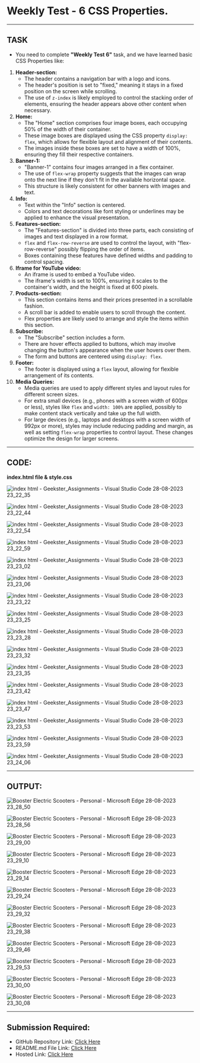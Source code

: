 # Weekly Test - 6 CSS Properties.
---
## TASK 
- You need to complete **"Weekly Test 6"** task, and we have learned basic CSS Properties like:
1. **Header-section:**
   - The header contains a navigation bar with a logo and icons.
   - The header's position is set to "fixed," meaning it stays in a fixed position on the screen while scrolling.
   - The use of `z-index` is likely employed to control the stacking order of elements, ensuring the header appears above other content when necessary.
2. **Home:**
   - The "Home" section comprises four image boxes, each occupying 50% of the width of their container.
   - These image boxes are displayed using the CSS property `display: flex`, which allows for flexible layout and alignment of their contents.
   - The images inside these boxes are set to have a width of 100%, ensuring they fill their respective containers.
3. **Banner-1:**
   - "Banner-1" contains four images arranged in a flex container.
   - The use of `flex-wrap` property suggests that the images can wrap onto the next line if they don't fit in the available horizontal space.
   - This structure is likely consistent for other banners with images and text.
4. **Info:**
   - Text within the "Info" section is centered.
   - Colors and text decorations like font styling or underlines may be applied to enhance the visual presentation.
5. **Features-section:**
   - The "Features-section" is divided into three parts, each consisting of images and text displayed in a row format.
   - `flex` and `flex-row-reverse` are used to control the layout, with "flex-row-reverse" possibly flipping the order of items.
   - Boxes containing these features have defined widths and padding to control spacing.
6. **Iframe for YouTube video:**
   - An iframe is used to embed a YouTube video.
   - The iframe's width is set to 100%, ensuring it scales to the container's width, and the height is fixed at 600 pixels.
7. **Products-section:**
   - This section contains items and their prices presented in a scrollable fashion.
   - A scroll bar is added to enable users to scroll through the content.
   - Flex properties are likely used to arrange and style the items within this section.
8. **Subscribe:**
   - The "Subscribe" section includes a form.
   - There are hover effects applied to buttons, which may involve changing the button's appearance when the user hovers over them.
   - The form and buttons are centered using `display: flex`.
9. **Footer:**
   - The footer is displayed using a `flex` layout, allowing for flexible arrangement of its contents.
10. **Media Queries:**
    - Media queries are used to apply different styles and layout rules for different screen sizes.
    - For extra small devices (e.g., phones with a screen width of 600px or less), styles like `flex` and `width: 100%` are applied, possibly to make content stack vertically and take up the full width.
    - For large devices (e.g., laptops and desktops with a screen width of 992px or more), styles may include reducing padding and margin, as well as setting `flex-wrap` properties to control layout. These changes optimize the design for larger screens.
---
## CODE:

**index.html file & style.css**

![index html - Geekster_Assignments - Visual Studio Code 28-08-2023 23_22_35](https://github.com/Abhishek-Sharma-007/Geekster_Assignments/assets/84591804/53f50edc-3ffc-4962-b7c7-ca3b13293b79)

![index html - Geekster_Assignments - Visual Studio Code 28-08-2023 23_22_44](https://github.com/Abhishek-Sharma-007/Geekster_Assignments/assets/84591804/9dcd730a-77e2-4f4b-a630-300d407705c7)

![index html - Geekster_Assignments - Visual Studio Code 28-08-2023 23_22_54](https://github.com/Abhishek-Sharma-007/Geekster_Assignments/assets/84591804/72adcf44-31b9-4079-823b-55cb04d0580c)

![index html - Geekster_Assignments - Visual Studio Code 28-08-2023 23_22_59](https://github.com/Abhishek-Sharma-007/Geekster_Assignments/assets/84591804/40f8c8d7-7865-4c5e-948f-554b37593af8)

![index html - Geekster_Assignments - Visual Studio Code 28-08-2023 23_23_02](https://github.com/Abhishek-Sharma-007/Geekster_Assignments/assets/84591804/501a5af5-2455-412b-98a3-e61b23f1b720)

![index html - Geekster_Assignments - Visual Studio Code 28-08-2023 23_23_06](https://github.com/Abhishek-Sharma-007/Geekster_Assignments/assets/84591804/4070e2e2-8414-4403-ac32-37bcc8ef5be4)

![index html - Geekster_Assignments - Visual Studio Code 28-08-2023 23_23_22](https://github.com/Abhishek-Sharma-007/Geekster_Assignments/assets/84591804/c8293e89-0eca-43dc-be91-5b4278afcd95)

![index html - Geekster_Assignments - Visual Studio Code 28-08-2023 23_23_25](https://github.com/Abhishek-Sharma-007/Geekster_Assignments/assets/84591804/a029f57a-ca9a-4e39-9830-3cdaf8a7b384)

![index html - Geekster_Assignments - Visual Studio Code 28-08-2023 23_23_28](https://github.com/Abhishek-Sharma-007/Geekster_Assignments/assets/84591804/54875a02-cd79-4843-9834-e99c9b3a49d3)

![index html - Geekster_Assignments - Visual Studio Code 28-08-2023 23_23_32](https://github.com/Abhishek-Sharma-007/Geekster_Assignments/assets/84591804/24181150-b328-41b9-980a-a0f005b9b8ea)

![index html - Geekster_Assignments - Visual Studio Code 28-08-2023 23_23_35](https://github.com/Abhishek-Sharma-007/Geekster_Assignments/assets/84591804/e9b83d84-53cf-48f5-907d-745279a1bed1)

![index html - Geekster_Assignments - Visual Studio Code 28-08-2023 23_23_42](https://github.com/Abhishek-Sharma-007/Geekster_Assignments/assets/84591804/da5e445b-61eb-4731-a93c-a14bb64737d6)

![index html - Geekster_Assignments - Visual Studio Code 28-08-2023 23_23_47](https://github.com/Abhishek-Sharma-007/Geekster_Assignments/assets/84591804/4349c710-e275-4806-afc9-489324f03fda)

![index html - Geekster_Assignments - Visual Studio Code 28-08-2023 23_23_53](https://github.com/Abhishek-Sharma-007/Geekster_Assignments/assets/84591804/30f50398-98e7-4af0-b6d4-ebbbb72f210b)

![index html - Geekster_Assignments - Visual Studio Code 28-08-2023 23_23_59](https://github.com/Abhishek-Sharma-007/Geekster_Assignments/assets/84591804/4336f157-e7f8-4768-80d4-1cdb4c6e3e4a)

![index html - Geekster_Assignments - Visual Studio Code 28-08-2023 23_24_06](https://github.com/Abhishek-Sharma-007/Geekster_Assignments/assets/84591804/98a5ebce-527e-4833-94a4-63305f27f145)

---
## OUTPUT:
![Booster Electric Scooters - Personal - Microsoft​ Edge 28-08-2023 23_28_50](https://github.com/Abhishek-Sharma-007/Geekster_Assignments/assets/84591804/80acc381-6afb-470f-b6b8-622d2975e3b2)

![Booster Electric Scooters - Personal - Microsoft​ Edge 28-08-2023 23_28_56](https://github.com/Abhishek-Sharma-007/Geekster_Assignments/assets/84591804/8b7468e9-deaa-44a0-9ca2-05ab63fdf962)

![Booster Electric Scooters - Personal - Microsoft​ Edge 28-08-2023 23_29_00](https://github.com/Abhishek-Sharma-007/Geekster_Assignments/assets/84591804/8c0afa51-c851-431c-a8fc-75d91ab2dd84)

![Booster Electric Scooters - Personal - Microsoft​ Edge 28-08-2023 23_29_10](https://github.com/Abhishek-Sharma-007/Geekster_Assignments/assets/84591804/44f8f10b-ced2-4c75-97a3-28ec0c74a7c5)

![Booster Electric Scooters - Personal - Microsoft​ Edge 28-08-2023 23_29_14](https://github.com/Abhishek-Sharma-007/Geekster_Assignments/assets/84591804/66a98639-8001-43f5-84d7-d3216780ec39)

![Booster Electric Scooters - Personal - Microsoft​ Edge 28-08-2023 23_29_24](https://github.com/Abhishek-Sharma-007/Geekster_Assignments/assets/84591804/5840d72e-93f4-415f-bebc-98c30ba0295f)

![Booster Electric Scooters - Personal - Microsoft​ Edge 28-08-2023 23_29_32](https://github.com/Abhishek-Sharma-007/Geekster_Assignments/assets/84591804/ebca348f-38d6-41ff-81be-5e4d2234e585)

![Booster Electric Scooters - Personal - Microsoft​ Edge 28-08-2023 23_29_38](https://github.com/Abhishek-Sharma-007/Geekster_Assignments/assets/84591804/643a47d1-5ad9-4785-bd3e-1f1b766e7a4b)

![Booster Electric Scooters - Personal - Microsoft​ Edge 28-08-2023 23_29_46](https://github.com/Abhishek-Sharma-007/Geekster_Assignments/assets/84591804/f0022d19-0b55-4ca8-b8a8-3fe771f3307a)

![Booster Electric Scooters - Personal - Microsoft​ Edge 28-08-2023 23_29_53](https://github.com/Abhishek-Sharma-007/Geekster_Assignments/assets/84591804/30c0e9e2-8cff-4c0b-b771-30134b9aca98)

![Booster Electric Scooters - Personal - Microsoft​ Edge 28-08-2023 23_30_00](https://github.com/Abhishek-Sharma-007/Geekster_Assignments/assets/84591804/e1d3f9cb-bfe1-46d2-bd2a-46b5af0c8796)

![Booster Electric Scooters - Personal - Microsoft​ Edge 28-08-2023 23_30_08](https://github.com/Abhishek-Sharma-007/Geekster_Assignments/assets/84591804/dd1f08a2-f7b2-4120-9a41-5f0124e9582f)

---
## Submission Required:
- GitHub Repository Link: [Click Here](https://github.com/Abhishek-Sharma-007/Geekster_Assignments/tree/master/51_Weekly_Test_-6_CSS)
- README.md File Link: [Click Here](https://github.com/Abhishek-Sharma-007/Geekster_Assignments/blob/master/51_Weekly_Test_-6_CSS/README.md)
- Hosted Link: [Click Here](https://abhishek-sharma-007.github.io/Geekster_Assignments/51_Weekly_Test_-6_CSS/index.html)
